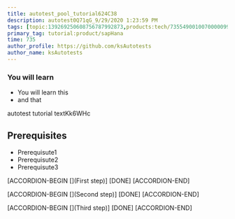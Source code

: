 ```yaml
---
title: autotest_pool_tutorial624C38
description: autotest0Q71qG_9/29/2020 1:23:59 PM
tags: [topic:139269250608756787992873,products:tech/73554900100700000996,tutorial:experience/advanced]
primary_tag: tutorial:product/sapHana
time: 735
author_profile: https://github.com/ksAutotests
author_name: ksAutotests
---
```

### You will learn
- You will learn this
- and that

autotest tutorial textKk6WHc

## Prerequisites
- Prerequisute1
- Prerequisute2
- Prerequisute3

[ACCORDION-BEGIN [](First step)]
[DONE]
[ACCORDION-END]

[ACCORDION-BEGIN [](Second step)]
[DONE]
[ACCORDION-END]

[ACCORDION-BEGIN [](Third step)]
[DONE]
[ACCORDION-END]

